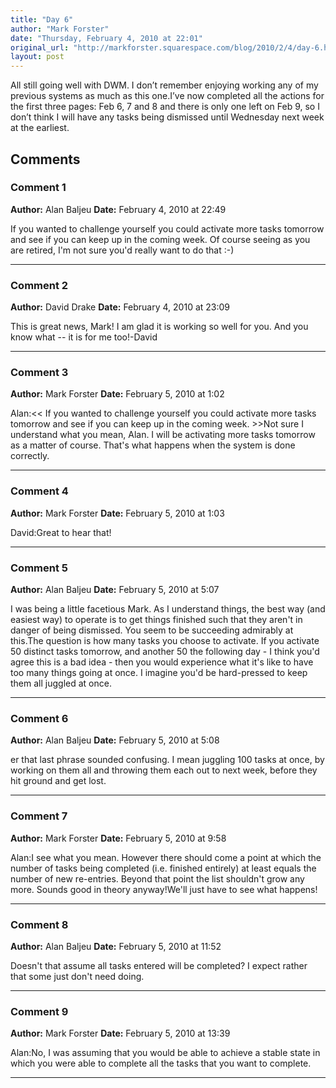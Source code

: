 ```yaml
---
title: "Day 6"
author: "Mark Forster"
date: "Thursday, February 4, 2010 at 22:01"
original_url: "http://markforster.squarespace.com/blog/2010/2/4/day-6.html"
layout: post
---
```


All still going well with DWM. I don’t remember enjoying working any of my previous systems as much as this one.I’ve now completed all the actions for the first three pages: Feb 6, 7 and 8 and there is only one left on Feb 9, so I don’t think I will have any tasks being dismissed until Wednesday next week at the earliest.

## Comments

### Comment 1
**Author:** Alan Baljeu
**Date:** February 4, 2010 at 22:49

If you wanted to challenge yourself you could activate more tasks tomorrow and see if you can keep up in the coming week. Of course seeing as you are retired, I'm not sure you'd really want to do that :-)

---

### Comment 2
**Author:** David Drake
**Date:** February 4, 2010 at 23:09

This is great news, Mark! I am glad it is working so well for you. And you know what -- it is for me too!-David

---

### Comment 3
**Author:** Mark Forster
**Date:** February 5, 2010 at 1:02

Alan:<< If you wanted to challenge yourself you could activate more tasks tomorrow and see if you can keep up in the coming week. >>Not sure I understand what you mean, Alan. I will be activating more tasks tomorrow as a matter of course. That's what happens when the system is done correctly.

---

### Comment 4
**Author:** Mark Forster
**Date:** February 5, 2010 at 1:03

David:Great to hear that!

---

### Comment 5
**Author:** Alan Baljeu
**Date:** February 5, 2010 at 5:07

I was being a little facetious Mark. As I understand things, the best way (and easiest way) to operate is to get things finished such that they aren't in danger of being dismissed. You seem to be succeeding admirably at this.The question is how many tasks you choose to activate. If you activate 50 distinct tasks tomorrow, and another 50 the following day - I think you'd agree this is a bad idea - then you would experience what it's like to have too many things going at once. I imagine you'd be hard-pressed to keep them all juggled at once.

---

### Comment 6
**Author:** Alan Baljeu
**Date:** February 5, 2010 at 5:08

er that last phrase sounded confusing. I mean juggling 100 tasks at once, by working on them all and throwing them each out to next week, before they hit ground and get lost.

---

### Comment 7
**Author:** Mark Forster
**Date:** February 5, 2010 at 9:58

Alan:I see what you mean. However there should come a point at which the number of tasks being completed (i.e. finished entirely) at least equals the number of new re-entries. Beyond that point the list shouldn't grow any more. Sounds good in theory anyway!We'll just have to see what happens!

---

### Comment 8
**Author:** Alan Baljeu
**Date:** February 5, 2010 at 11:52

Doesn't that assume all tasks entered will be completed? I expect rather that some just don't need doing.

---

### Comment 9
**Author:** Mark Forster
**Date:** February 5, 2010 at 13:39

Alan:No, I was assuming that you would be able to achieve a stable state in which you were able to complete all the tasks that you want to complete.

---
